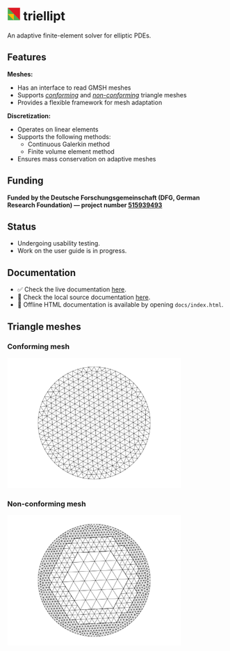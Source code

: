 
# <img src="./docs/configs/logo.png" width="30" height="30"> triellipt

An adaptive finite-element solver for elliptic PDEs.

## Features

**Meshes:**
- Has an interface to read GMSH meshes  
- Supports [*conforming*](#conforming-mesh) and [*non-conforming*](#non-conforming-mesh) triangle meshes
- Provides a flexible framework for mesh adaptation

**Discretization:**
- Operates on linear elements  
- Supports the following methods:  
  - Continuous Galerkin method  
  - Finite volume element method  
- Ensures mass conservation on adaptive meshes

## Funding

**Funded by the Deutsche Forschungsgemeinschaft (DFG, German Research Foundation) —
project number [515939493](https://gepris.dfg.de/gepris/projekt/515939493?language=en)**

## Status

- Undergoing usability testing.
- Work on the user guide is in progress.

## Documentation

- ✅ Check the live documentation [here](https://igsemenov.github.io/triellipt/).
- 📄 Check the local source documentation [here](docs/sources/index.md).
- 💾 Offline HTML documentation is available by opening `docs/index.html`.

## Triangle meshes

### Conforming mesh

<img src="./docs/images/conforming-mesh.png" width="400">

### Non-conforming mesh

<img src="./docs/images/non-conforming-mesh.png" width="400">
